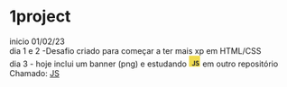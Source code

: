 # 1project
inicio 01/02/23 </br>
dia 1 e 2 -Desafio criado para começar a ter mais xp em HTML/CSS </br>
dia 3 - hoje inclui um banner (png) e estudando  <img src="https://raw.githubusercontent.com/devicons/devicon/master/icons/javascript/javascript-original.svg" alt="javascript" width="20" height="20"/> em outro repositório Chamado: <a href="https://github.com/cdsalema/JS"> JS </a>
